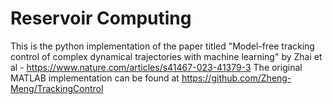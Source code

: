 # Reservoir Computing
This is the python implementation of the paper titled "Model-free tracking control of complex dynamical trajectories with machine learning" by Zhai et al - https://www.nature.com/articles/s41467-023-41379-3
The original MATLAB implementation can be found at https://github.com/Zheng-Meng/TrackingControl
